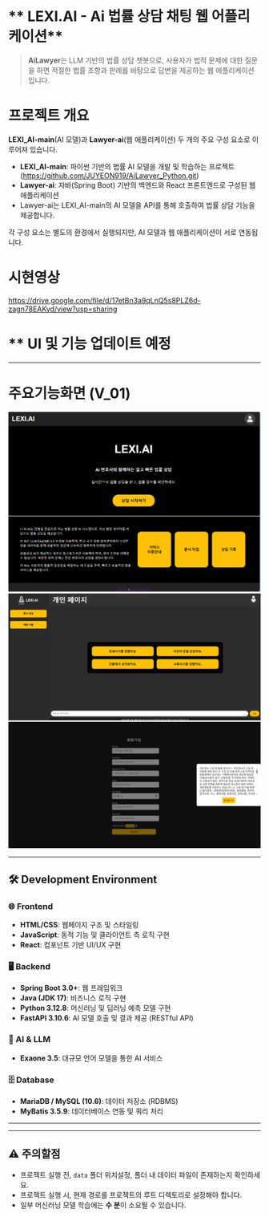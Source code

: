 # ** LEXI.AI - Ai 법률 상담 채팅 웹 어플리케이션**  

> **AiLawyer**는 LLM 기반의 법률 상담 챗봇으로, 사용자가 법적 문제에 대한 질문을 하면 적절한 법률 조항과 판례를 바탕으로 답변을 제공하는 웹 애플리케이션입니다.

# 프로젝트 개요  
**LEXI_AI-main**(AI 모델)과 **Lawyer-ai**(웹 애플리케이션) 두 개의 주요 구성 요소로 이루어져 있습니다.  

- **LEXI_AI-main**: 파이썬 기반의 법률 AI 모델을 개발 및 학습하는 프로젝트(https://github.com/JUYEON919/AiLawyer_Python.git)  
- **Lawyer-ai**: 자바(Spring Boot) 기반의 백엔드와 React 프론트엔드로 구성된 웹 애플리케이션
- Lawyer-ai는 LEXI_AI-main의 AI 모델을 API를 통해 호출하여 법률 상담 기능을 제공합니다.  

각 구성 요소는 별도의 환경에서 실행되지만, AI 모델과 웹 애플리케이션이 서로 연동됩니다.  

# **시현영상**
https://drive.google.com/file/d/17etBn3a9qLnQ5s8PLZ6d-zagn78EAKvd/view?usp=sharing



# ** UI 및 기능 업데이트 예정
---
# 주요기능화면 (V_01)
  ![홈 화면](static/home.png)
  ![로그인시채팅화면 화면](static/로그인후채팅.png)
  ![회원가입 화면](static/회원가입.png)

---

## 🛠 Development Environment  

### 🌐 Frontend  
- **HTML/CSS**: 웹페이지 구조 및 스타일링  
- **JavaScript**: 동적 기능 및 클라이언트 측 로직 구현  
- **React**: 컴포넌트 기반 UI/UX 구현  

### 🖥 Backend  
- **Spring Boot 3.0+**: 웹 프레임워크  
- **Java (JDK 17)**: 비즈니스 로직 구현  
- **Python 3.12.8**: 머신러닝 및 딥러닝 예측 모델 구현  
- **FastAPI 3.10.6**: AI 모델 호출 및 결과 제공 (RESTful API)  

### 🤖 AI & LLM  
- **Exaone 3.5**: 대규모 언어 모델을 통한 AI 서비스  

### 🗄 Database  
- **MariaDB / MySQL (10.6)**: 데이터 저장소 (RDBMS)  
- **MyBatis 3.5.9**: 데이터베이스 연동 및 쿼리 처리  

---



---
## ⚠️ 주의할점

- 프로젝트 실행 전, `data` 폴더 위치설정, 폴더 내 데이터 파일이 존재하는지 확인하세요.
- 프로젝트 실행 시, 현재 경로를 프로젝트의 루트 디렉토리로 설정해야 합니다.
- 일부 머신러닝 모델 학습에는 **수 분**이 소요될 수 있습니다.

